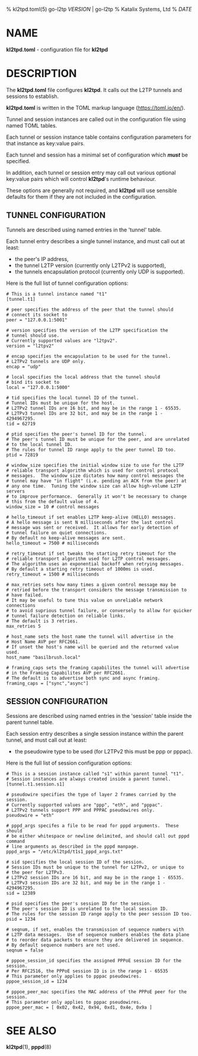 % kl2tpd.toml(5) go-l2tp _VERSION_ | go-l2tp
% Katalix Systems, Ltd
% _DATE_

# NAME

**kl2tpd.toml** - configuration file for **kl2tpd**

# DESCRIPTION

The **kl2tpd.toml** file configures **kl2tpd**.  It calls out the L2TP tunnels and sessions to establish.

**kl2tpd.toml** is written in the TOML markup language (https://toml.io/en/).

Tunnel and session instances are called out in the configuration file using named TOML tables.

Each tunnel or session instance table contains configuration parameters for that instance as key:value pairs.

Each tunnel and session has a minimal set of configuration which ***must*** be specified.

In addition, each tunnel or session entry may call out various optional key:value pairs which will control **kl2tpd**'s runtime behaviour.

These options are generally not required, and **kl2tpd** will use sensible defaults for them if they are not included in the configuration.

## TUNNEL CONFIGURATION

Tunnels are described using named entries in the 'tunnel' table.

Each tunnel entry describes a single tunnel instance, and must call out at least:

* the peer's IP address,
* the tunnel L2TP version (currently only L2TPv2 is supported),
* the tunnels encapsulation protocol (currently only UDP is supported).

Here is the full list of tunnel configuration options:

	# This is a tunnel instance named "t1"
	[tunnel.t1]

	# peer specifies the address of the peer that the tunnel should
	# connect its socket to
	peer = "127.0.0.1:5001"

	# version specifies the version of the L2TP specification the
	# tunnel should use.
	# Currently supported values are "l2tpv2".
	version = "l2tpv2"

	# encap specifies the encapsulation to be used for the tunnel.
	# L2TPv2 tunnels are UDP only.
	encap = "udp"

	# local specifies the local address that the tunnel should
	# bind its socket to
	local = "127.0.0.1:5000"

	# tid specifies the local tunnel ID of the tunnel.
	# Tunnel IDs must be unique for the host.
	# L2TPv2 tunnel IDs are 16 bit, and may be in the range 1 - 65535.
	# L2TPv3 tunnel IDs are 32 bit, and may be in the range 1 - 4294967295.
	tid = 62719

	# ptid specifies the peer's tunnel ID for the tunnel.
	# The peer's tunnel ID must be unique for the peer, and are unrelated
	# to the local tunnel ID.
	# The rules for tunnel ID range apply to the peer tunnel ID too.
	ptid = 72819

	# window_size specifies the initial window size to use for the L2TP
	# reliable transport algorithm which is used for control protocol
	# messages.  The window size dictates how many control messages the
	# tunnel may have "in flight" (i.e. pending an ACK from the peer) at
	# any one time.  Tuning the window size can allow high-volume L2TP servers
	# to improve performance.  Generally it won't be necessary to change
	# this from the default value of 4.
	window_size = 10 # control messages

	# hello_timeout if set enables L2TP keep-alive (HELLO) messages.
	# A hello message is sent N milliseconds after the last control
	# message was sent or received.  It allows for early detection of
	# tunnel failure on quiet connections.
	# By default no keep-alive messages are sent.
	hello_timeout = 7500 # milliseconds

	# retry_timeout if set tweaks the starting retry timeout for the
	# reliable transport algorithm used for L2TP control messages.
	# The algorithm uses an exponential backoff when retrying messages.
	# By default a starting retry timeout of 1000ms is used.
	retry_timeout = 1500 # milliseconds

	# max_retries sets how many times a given control message may be
	# retried before the transport considers the message transmission to
	# have failed.
	# It may be useful to tune this value on unreliable network connections
	# to avoid suprious tunnel failure, or conversely to allow for quicker
	# tunnel failure detection on reliable links.
	# The default is 3 retries.
	max_retries 5

	# host_name sets the host name the tunnel will advertise in the
	# Host Name AVP per RFC2661.
	# If unset the host's name will be queried and the returned value used.
	host_name "basilbrush.local"

	# framing_caps sets the framing capabilites the tunnel will advertise
	# in the Framing Capabilites AVP per RFC2661.
	# The default is to advertise both sync and async framing.
	framing_caps = ["sync","async"]

## SESSION CONFIGURATION

Sessions are described using named entries in the 'session' table inside the parent tunnel table.

Each session entry describes a single session instance within the parent tunnel, and must call out at least:

* the pseudowire type to be used (for L2TPv2 this must be ppp or pppac).

Here is the full list of session configuration options:

	# This is a session instance called "s1" within parent tunnel "t1".
	# Session instances are always created inside a parent tunnel.
	[tunnel.t1.session.s1]

	# pseudowire specifies the type of layer 2 frames carried by the session.
	# Currently supported values are "ppp", "eth", and "pppac".
	# L2TPv2 tunnels support PPP and PPPAC pseudowires only.
	pseudowire = "eth"

    # pppd_args specifes a file to be read for pppd arguments.  These should
    # be either whitespace or newline delimited, and should call out pppd command
    # line arguments as described in the pppd manpage.
    pppd_args = "/etc/kl2tpd/t1s1_pppd_args.txt"

	# sid specifies the local session ID of the session.
	# Session IDs must be unique to the tunnel for L2TPv2, or unique to
	# the peer for L2TPv3.
	# L2TPv2 session IDs are 16 bit, and may be in the range 1 - 65535.
	# L2TPv3 session IDs are 32 bit, and may be in the range 1 - 4294967295.
	sid = 12389

	# psid specifies the peer's session ID for the session.
	# The peer's session ID is unrelated to the local session ID.
	# The rules for the session ID range apply to the peer session ID too.
	psid = 1234

	# seqnum, if set, enables the transmission of sequence numbers with
	# L2TP data messages.  Use of sequence numbers enables the data plane
	# to reorder data packets to ensure they are delivered in sequence.
	# By default sequence numbers are not used.
	seqnum = false

	# pppoe_session_id specifies the assigned PPPoE session ID for the session.
	# Per RFC2516, the PPPoE session ID is in the range 1 - 65535
	# This parameter only applies to pppac pseudowires.
	pppoe_session_id = 1234

	# pppoe_peer_mac specifies the MAC address of the PPPoE peer for the session.
	# This parameter only applies to pppac pseudowires.
	pppoe_peer_mac = [ 0x02, 0x42, 0x94, 0xd1, 0x4e, 0x9a ]

# SEE ALSO

**kl2tpd**(1), **pppd**(8)
